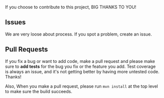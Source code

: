 If you choose to contribute to this project, BIG THANKS TO YOU!

## Issues

We are very loose about process. If you spot a problem, create an issue.

## Pull Requests

If you fix a bug or want to add code, make a pull request and please make sure to **add tests** for the bug you fix or the feature you add. Test coverage is always an issue, and it's not getting better by having more untested code. Thanks!

Also, When you make a pull request, please run `mvn install` at the top level to make sure the build succeeds.

